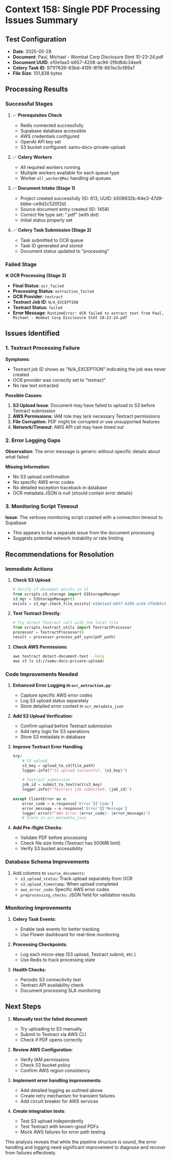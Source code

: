 # Context 158: Single PDF Processing Issues Summary

## Test Configuration
- **Date**: 2025-05-28
- **Document**: Paul, Michael - Wombat Corp Disclosure Stmt 10-23-24.pdf
- **Document UUID**: e10e1aa3-b657-4208-ac94-2f9d8dc34ee9
- **Celery Task ID**: 971f7639-83bd-4195-8f18-667ec5cf89a7
- **File Size**: 101,838 bytes

## Processing Results

### Successful Stages
1. ✅ **Prerequisites Check**
   - Redis connected successfully
   - Supabase database accessible
   - AWS credentials configured
   - OpenAI API key set
   - S3 bucket configured: samu-docs-private-upload

2. ✅ **Celery Workers**
   - All required workers running
   - Multiple workers available for each queue type
   - Worker `all_worker@Mac` handling all queues

3. ✅ **Document Intake (Stage 1)**
   - Project created successfully (ID: 613, UUID: b508832b-64e3-47d9-bbbe-ce9d2c520f2d)
   - Source document entry created (ID: 1458)
   - Correct file type set: ".pdf" (with dot)
   - Initial status properly set

4. ✅ **Celery Task Submission (Stage 2)**
   - Task submitted to OCR queue
   - Task ID generated and stored
   - Document status updated to "processing"

### Failed Stage
❌ **OCR Processing (Stage 3)**
- **Final Status**: `ocr_failed`
- **Processing Status**: `extraction_failed`
- **OCR Provider**: `textract`
- **Textract Job ID**: `N/A_EXCEPTION`
- **Textract Status**: `failed`
- **Error Message**: `RuntimeError: OCR failed to extract text from Paul, Michael - Wombat Corp Disclosure Stmt 10-23-24.pdf`

## Issues Identified

### 1. Textract Processing Failure
**Symptoms**:
- Textract job ID shows as "N/A_EXCEPTION" indicating the job was never created
- OCR provider was correctly set to "textract"
- No raw text extracted

**Possible Causes**:
1. **S3 Upload Issue**: Document may have failed to upload to S3 before Textract submission
2. **AWS Permissions**: IAM role may lack necessary Textract permissions
3. **File Corruption**: PDF might be corrupted or use unsupported features
4. **Network/Timeout**: AWS API call may have timed out

### 2. Error Logging Gaps
**Observation**: The error message is generic without specific details about what failed

**Missing Information**:
- No S3 upload confirmation
- No specific AWS error codes
- No detailed exception traceback in database
- OCR metadata JSON is null (should contain error details)

### 3. Monitoring Script Timeout
**Issue**: The verbose monitoring script crashed with a connection timeout to Supabase
- This appears to be a separate issue from the document processing
- Suggests potential network instability or rate limiting

## Recommendations for Resolution

### Immediate Actions
1. **Check S3 Upload**:
   ```python
   # Verify if document exists in S3
   from scripts.s3_storage import S3StorageManager
   s3_mgr = S3StorageManager()
   exists = s3_mgr.check_file_exists('e10e1aa3-b657-4208-ac94-2f9d8dc34ee9.pdf')
   ```

2. **Test Textract Directly**:
   ```python
   # Try direct Textract call with the local file
   from scripts.textract_utils import TextractProcessor
   processor = TextractProcessor()
   result = processor.process_pdf_sync(pdf_path)
   ```

3. **Check AWS Permissions**:
   ```bash
   aws textract detect-document-text --help
   aws s3 ls s3://samu-docs-private-upload/
   ```

### Code Improvements Needed

1. **Enhanced Error Logging in `ocr_extraction.py`**:
   - Capture specific AWS error codes
   - Log S3 upload status separately
   - Store detailed error context in `ocr_metadata_json`

2. **Add S3 Upload Verification**:
   - Confirm upload before Textract submission
   - Add retry logic for S3 operations
   - Store S3 metadata in database

3. **Improve Textract Error Handling**:
   ```python
   try:
       # S3 upload
       s3_key = upload_to_s3(file_path)
       logger.info(f"S3 upload successful: {s3_key}")
       
       # Textract submission
       job_id = submit_to_textract(s3_key)
       logger.info(f"Textract job submitted: {job_id}")
       
   except ClientError as e:
       error_code = e.response['Error']['Code']
       error_message = e.response['Error']['Message']
       logger.error(f"AWS Error {error_code}: {error_message}")
       # Store in ocr_metadata_json
   ```

4. **Add Pre-flight Checks**:
   - Validate PDF before processing
   - Check file size limits (Textract has 500MB limit)
   - Verify S3 bucket accessibility

### Database Schema Improvements
1. Add columns to `source_documents`:
   - `s3_upload_status`: Track upload separately from OCR
   - `s3_upload_timestamp`: When upload completed
   - `aws_error_code`: Specific AWS error codes
   - `preprocessing_checks`: JSON field for validation results

### Monitoring Improvements
1. **Celery Task Events**:
   - Enable task events for better tracking
   - Use Flower dashboard for real-time monitoring

2. **Processing Checkpoints**:
   - Log each micro-step (S3 upload, Textract submit, etc.)
   - Use Redis to track processing state

3. **Health Checks**:
   - Periodic S3 connectivity test
   - Textract API availability check
   - Document processing SLA monitoring

## Next Steps

1. **Manually test the failed document**:
   - Try uploading to S3 manually
   - Submit to Textract via AWS CLI
   - Check if PDF opens correctly

2. **Review AWS Configuration**:
   - Verify IAM permissions
   - Check S3 bucket policy
   - Confirm AWS region consistency

3. **Implement error handling improvements**:
   - Add detailed logging as outlined above
   - Create retry mechanism for transient failures
   - Add circuit breaker for AWS services

4. **Create integration tests**:
   - Test S3 upload independently
   - Test Textract with known-good PDFs
   - Mock AWS failures for error path testing

This analysis reveals that while the pipeline structure is sound, the error handling and logging need significant improvement to diagnose and recover from failures effectively.